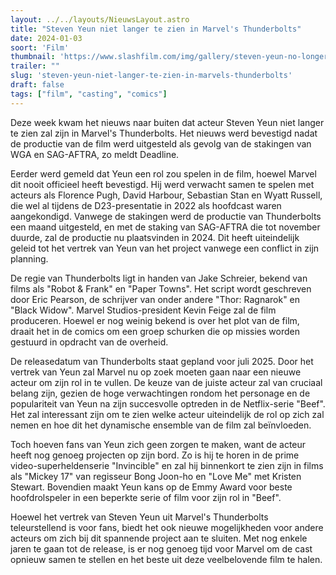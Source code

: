 ```yaml
---
layout: ../../layouts/NieuwsLayout.astro
title: "Steven Yeun niet langer te zien in Marvel's Thunderbolts"
date: 2024-01-03
soort: 'Film'
thumbnail: 'https://www.slashfilm.com/img/gallery/steven-yeun-no-longer-starring-in-marvels-thunderbolts/intro-1704249530.jpg'
trailer: ""
slug: 'steven-yeun-niet-langer-te-zien-in-marvels-thunderbolts'
draft: false
tags: ["film", "casting", "comics"]
---
```



Deze week kwam het nieuws naar buiten dat acteur Steven Yeun niet langer te zien zal zijn in Marvel's Thunderbolts. Het nieuws werd bevestigd nadat de productie van de film werd uitgesteld als gevolg van de stakingen van WGA en SAG-AFTRA, zo meldt Deadline.

Eerder werd gemeld dat Yeun een rol zou spelen in de film, hoewel Marvel dit nooit officieel heeft bevestigd. Hij werd verwacht samen te spelen met acteurs als Florence Pugh, David Harbour, Sebastian Stan en Wyatt Russell, die  wel al tijdens de D23-presentatie in 2022 als hoofdcast waren aangekondigd. Vanwege de stakingen werd de productie van Thunderbolts een maand uitgesteld, en met de staking van SAG-AFTRA die tot november duurde, zal de productie nu plaatsvinden in 2024. Dit heeft uiteindelijk geleid tot het vertrek van Yeun van het project vanwege een conflict in zijn planning.

De regie van Thunderbolts ligt in handen van Jake Schreier, bekend van films als "Robot & Frank" en "Paper Towns". Het script wordt geschreven door Eric Pearson, de schrijver van onder andere "Thor: Ragnarok" en "Black Widow". Marvel Studios-president Kevin Feige zal de film produceren. Hoewel er nog weinig bekend is over het plot van de film, draait het in de comics om een groep schurken die op missies worden gestuurd in opdracht van de overheid.

De releasedatum van Thunderbolts staat gepland voor juli 2025. Door het vertrek van Yeun zal Marvel nu op zoek moeten gaan naar een nieuwe acteur om zijn rol in te vullen. De keuze van de juiste acteur zal van cruciaal belang zijn, gezien de hoge verwachtingen rondom het personage en de populariteit van Yeun na zijn succesvolle optreden in de Netflix-serie "Beef". Het zal interessant zijn om te zien welke acteur uiteindelijk de rol op zich zal nemen en hoe dit het dynamische ensemble van de film zal beïnvloeden.

Toch hoeven fans van Yeun zich geen zorgen te maken, want de acteur heeft nog genoeg projecten op zijn bord. Zo is hij te horen in de prime video-superheldenserie "Invincible" en zal hij binnenkort te zien zijn in films als "Mickey 17" van regisseur Bong Joon-ho en "Love Me" met Kristen Stewart. Bovendien maakt Yeun kans op de Emmy Award voor beste hoofdrolspeler in een beperkte serie of film voor zijn rol in "Beef".

Hoewel het vertrek van Steven Yeun uit Marvel's Thunderbolts teleurstellend is voor fans, biedt het ook nieuwe mogelijkheden voor andere acteurs om zich bij dit spannende project aan te sluiten. Met nog enkele jaren te gaan tot de release, is er nog genoeg tijd voor Marvel om de cast opnieuw samen te stellen en het beste uit deze veelbelovende film te halen.
